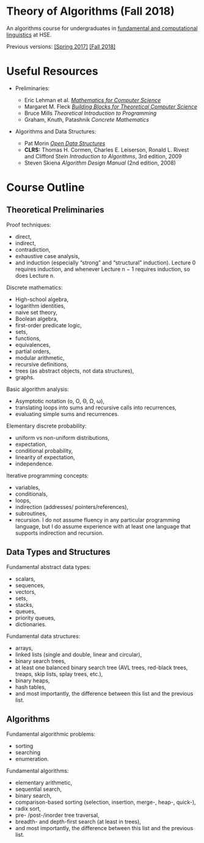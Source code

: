# Theory of Algorithms (Fall 2018)

An algorithms course for undergraduates in [fundamental and computational linguistics](https://www.hse.ru/en/ba/ling/) at HSE.

Previous versions: [[Spring 2017]](https://github.com/mkuznets/hse-ling-algorithms/tree/2017-spring) [[Fall 2018]](https://github.com/mkuznets/hse-ling-algorithms/tree/2018-spring)

# Useful Resources

* Preliminaries:
  * Eric Lehman et al. *[Mathematics for Computer Science](https://courses.csail.mit.edu/6.042/spring18/mcs.pdf)*
  * Margaret M. Fleck *[Building Blocks for Theoretical Computer Science](http://mfleck.cs.illinois.edu/building-blocks/)*
  * Bruce Mills *Theoretical Introduction to Programming*
  * Graham, Knuth, Patashnik *Concrete Mathematics*

* Algorithms and Data Structures:
  * Pat Morin *[Open Data Structures](http://opendatastructures.org)*
  * **CLRS:** Thomas H. Cormen, Charles E. Leiserson, Ronald L. Rivest and Clifford Stein *Introduction to Algorithms*, 3rd edition, 2009
  * Steven Skiena *Algorithm Design Manual* (2nd edition, 2008)

# Course Outline

## Theoretical Preliminaries

Proof techniques:
* direct,
* indirect,
* contradiction,
* exhaustive case analysis,
* and induction (especially “strong” and “structural” induction).
Lecture 0 requires induction, and whenever Lecture n − 1 requires induction, so does Lecture n.

Discrete mathematics:
* High-school algebra,
* logarithm identities,
* naive set theory,
* Boolean algebra,
* first-order predicate logic,
* sets,
* functions,
* equivalences,
* partial orders,
* modular arithmetic,
* recursive definitions,
* trees (as abstract objects, not data structures),
* graphs.

Basic algorithm analysis:
* Asymptotic notation (o, O, Θ, Ω, ω),
* translating loops into sums and recursive calls into recurrences,
* evaluating simple sums and recurrences.

Elementary discrete probability:
* uniform vs non-uniform distributions,
* expectation,
* conditional probability,
* linearity of expectation,
* independence.

Iterative programming concepts:
* variables,
* conditionals,
* loops,
* indirection (addresses/ pointers/references),
* subroutines,
* recursion.
I do not assume fluency in any particular programming language, but I do assume experience with at least one language that supports indirection and recursion.

## Data Types and Structures

Fundamental abstract data types:
* scalars,
* sequences,
* vectors,
* sets,
* stacks,
* queues,
* priority queues,
* dictionaries.


Fundamental data structures:
* arrays,
* linked lists (single and double, linear and circular),
* binary search trees,
* at least one balanced binary search tree (AVL trees, red-black trees, treaps, skip lists, splay trees, etc.),
* binary heaps,
* hash tables,
* and most importantly, the difference between this list and the previous list.


## Algorithms

Fundamental algorithmic problems:
* sorting
* searching
* enumeration.

Fundamental algorithms:
* elementary arithmetic,
* sequential search,
* binary search,
* comparison-based sorting (selection, insertion, merge-, heap-, quick-),
* radix sort,
* pre- /post-/inorder tree traversal,
* breadth- and depth-first search (at least in trees),
* and most importantly, the difference between this list and the previous list.